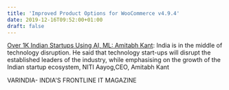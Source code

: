 ```yaml
---
title: 'Improved Product Options for WooCommerce v4.9.4'
date: 2019-12-16T09:52:00+01:00
draft: false
---
```


[Over 1K Indian Startups Using AI, ML: Amitabh Kant](https://varindia.com/news/over-1k-indian-startups-using-ai-ml-amitabh-kant#.XfdGgBgplxo.blogger): India is in the middle of technology disruption. He said that technology start-ups will disrupt the established leaders of the industry, while emphasising on the growth of the Indian startup ecosystem, NITI Aayog,CEO, Amitabh Kant  
  
VARINDIA- INDIA'S FRONTLINE IT MAGAZINE
